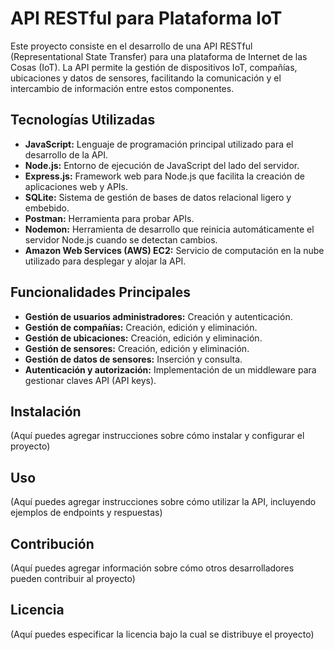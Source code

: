 # API RESTful para Plataforma IoT

Este proyecto consiste en el desarrollo de una API RESTful (Representational State Transfer) para una plataforma de Internet de las Cosas (IoT). La API permite la gestión de dispositivos IoT, compañías, ubicaciones y datos de sensores, facilitando la comunicación y el intercambio de información entre estos componentes.

## Tecnologías Utilizadas

- **JavaScript:** Lenguaje de programación principal utilizado para el desarrollo de la API.
- **Node.js:** Entorno de ejecución de JavaScript del lado del servidor.
- **Express.js:** Framework web para Node.js que facilita la creación de aplicaciones web y APIs.
- **SQLite:** Sistema de gestión de bases de datos relacional ligero y embebido.
- **Postman:** Herramienta para probar APIs.
- **Nodemon:** Herramienta de desarrollo que reinicia automáticamente el servidor Node.js cuando se detectan cambios.
- **Amazon Web Services (AWS) EC2:** Servicio de computación en la nube utilizado para desplegar y alojar la API.

## Funcionalidades Principales

- **Gestión de usuarios administradores:** Creación y autenticación.
- **Gestión de compañías:** Creación, edición y eliminación.
- **Gestión de ubicaciones:** Creación, edición y eliminación.
- **Gestión de sensores:** Creación, edición y eliminación.
- **Gestión de datos de sensores:** Inserción y consulta.
- **Autenticación y autorización:** Implementación de un middleware para gestionar claves API (API keys).

## Instalación

(Aquí puedes agregar instrucciones sobre cómo instalar y configurar el proyecto)

## Uso

(Aquí puedes agregar instrucciones sobre cómo utilizar la API, incluyendo ejemplos de endpoints y respuestas)

## Contribución

(Aquí puedes agregar información sobre cómo otros desarrolladores pueden contribuir al proyecto)

## Licencia

(Aquí puedes especificar la licencia bajo la cual se distribuye el proyecto)
